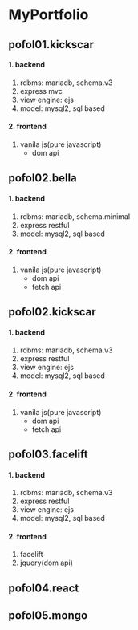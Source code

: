 # MyPortfolio

## pofol01.kickscar
#### 1. backend
1. rdbms: mariadb, schema.v3
2. express mvc
3. view engine: ejs
4. model: mysql2, sql based
#### 2. frontend
1. vanila js(pure javascript)
   - dom api

## pofol02.bella
#### 1. backend
1. rdbms: mariadb, schema.minimal
2. express restful
3. model: mysql2, sql based
#### 2. frontend
1. vanila js(pure javascript)
   - dom api
   - fetch api

## pofol02.kickscar
#### 1. backend
1. rdbms: mariadb, schema.v3
2. express restful
3. view engine: ejs
4. model: mysql2, sql based
#### 2. frontend
1. vanila js(pure javascript)
   - dom api
   - fetch api

## pofol03.facelift
#### 1. backend
1. rdbms: mariadb, schema.v3
2. express restful
3. view engine: ejs
4. model: mysql2, sql based
#### 2. frontend
1. facelift
2. jquery(dom api)




## pofol04.react
## pofol05.mongo

